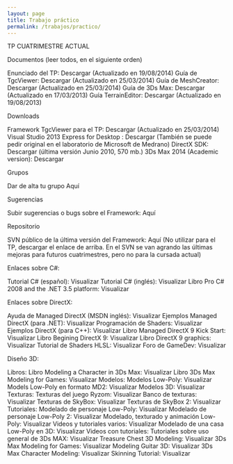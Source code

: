 ```yaml
---
layout: page
title: Trabajo práctico
permalink: /trabajos/practico/
---
```

TP CUATRIMESTRE ACTUAL

Documentos (leer todos, en el siguiente orden)

   Enunciado del TP: Descargar (Actualizado en 19/08/2014)
   Guía de TgcViewer: Descargar (Actualizado en 25/03/2014)
   Guía de MeshCreator: Descargar (Actualizado en 25/03/2014)
   Guía de 3Ds Max: Descargar (Actualizado en 17/03/2013)
   Guía TerrainEditor: Descargar (Actualizado en 19/08/2013)

Downloads

   Framework TgcViewer para el TP: Descargar (Actualizado en 25/03/2014)
   Visual Studio 2013 Express for Desktop : Descargar (También se puede pedir original en el laboratorio de Microsoft de Medrano)
   DirectX SDK: Descargar (última versión Junio 2010, 570 mb.)
   3Ds Max 2014 (Academic version): Descargar

Grupos

   Dar de alta tu grupo Aquí

Sugerencias

   Subir sugerencias o bugs sobre el Framework: Aquí

Repositorio

   SVN público de la última versión del Framework: Aquí (No utilizar para el TP, descargar el enlace de arriba. En el SVN se van agrando las últimas mejoras para futuros cuatrimestres, pero no para la cursada actual)

Enlaces sobre C#:

   Tutorial C# (español): Visualizar
   Tutorial C# (inglés): Visualizar
   Libro Pro C# 2008 and the .NET 3.5 platform: Visualizar

Enlaces sobre DirectX:

   Ayuda de Managed DirectX (MSDN inglés): Visualizar
   Ejemplos Managed DirectX (para .NET): Visualizar
   Programación de Shaders: Visualizar
   Ejemplos DirectX (para C++): Visualizar
   Libro Managed DirectX 9 Kick Start: Visualizar
   Libro Begining DirectX 9: Visualizar
   Libro DirectX 9 graphics: Visualizar
   Tutorial de Shaders HLSL: Visualizar
   Foro de GameDev: Visualizar

Diseño 3D:

   Libros:
       Libro Modeling a Character in 3Ds Max: Visualizar
       Libro 3Ds Max Modeling for Games: Visualizar
   Modelos:
       Modelos Low-Poly: Visualizar
       Models Low-Poly en formato MD2: Visualizar
       Modelos 3D: Visualizar
   Texturas:
       Texturas del juego Ryzom: Visualizar
       Banco de texturas: Visualizar
       Texturas de SkyBox: Visualizar
       Texturas de SkyBox 2: Visualizar
   Tutoriales:
       Modelado de personaje Low-Poly: Visualizar
       Modelado de personaje Low-Poly 2: Visualizar
       Modelado, texturado y animación Low-Poly: Visualizar
       Videos y tutoriales varios: Visualizar
       Modelado de una casa Low-Poly en 3D: Visualizar
   Videos con tutoriales:
       Tutoriales sobre uso general de 3Ds MAX: Visualizar
       Treasure Chest 3D Modeling: Visualizar
       3Ds Max Modeling for Games: Visualizar
       Modeling Guitar 3D: Visualizar
       3Ds Max Character Modeling: Visualizar
       Skinning Tutorial: Visualizar
